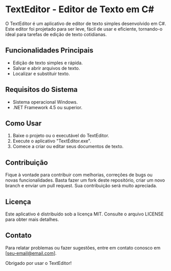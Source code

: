 # TextEditor - Editor de Texto em C#

O TextEditor é um aplicativo de editor de texto simples desenvolvido em C#. Este editor foi projetado para ser leve, fácil de usar e eficiente, tornando-o ideal para tarefas de edição de texto cotidianas.

## Funcionalidades Principais

- Edição de texto simples e rápida.
- Salvar e abrir arquivos de texto.
- Localizar e substituir texto.

## Requisitos do Sistema

- Sistema operacional Windows.
- .NET Framework 4.5 ou superior.

## Como Usar

1. Baixe o projeto ou o executável do TextEditor.
2. Execute o aplicativo "TextEditor.exe".
3. Comece a criar ou editar seus documentos de texto.

## Contribuição

Fique à vontade para contribuir com melhorias, correções de bugs ou novas funcionalidades. Basta fazer um fork deste repositório, criar um novo branch e enviar um pull request. Sua contribuição será muito apreciada.

## Licença

Este aplicativo é distribuído sob a licença MIT. Consulte o arquivo LICENSE para obter mais detalhes.

## Contato

Para relatar problemas ou fazer sugestões, entre em contato conosco em [seu-email@email.com].

Obrigado por usar o TextEditor!
